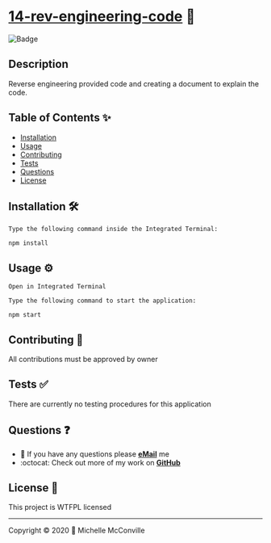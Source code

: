 
# [14-rev-engineering-code](https://github.com/MichelleMcConville/14-rev-engineering-code) 🔗

![Badge](https://img.shields.io/badge/license-WTFPL-f20707)

## Description

Reverse engineering provided code and creating a document to explain the code.

## Table of Contents ✨

* [Installation](#installation)
* [Usage](#usage)
* [Contributing](#contributing)
* [Tests](#tests)
* [Questions](#questions)
* [License](#license)

## Installation 🛠️ <a name="installation"></a>

```node
Type the following command inside the Integrated Terminal:

npm install
```

## Usage ⚙️ <a name="usage"></a>

`Open in Integrated Terminal`

```node
Type the following command to start the application:

npm start
```

## Contributing 🤝 <a name="contributing"></a>

All contributions must be approved by owner

## Tests ✅ <a name="tests"></a>

There are currently no testing procedures for this application

## Questions ❓ <a name="questions"></a>

* 📧 If you have any questions please [**eMail**](mailto:dev.mchel@gmail.com) me
* :octocat: Check out more of my work on [**GitHub**](https://github.com/MichelleMcConville)

## License 📝 <a name="license"></a>

This project is WTFPL licensed

---

 Copyright ©️ 2020 🌷 Michelle McConville
